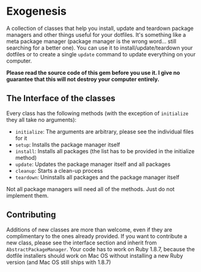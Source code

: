 # Exogenesis

A collection of classes that help you install, update and teardown package managers and other things useful for your dotfiles. It's something like a meta package manager (package manager is the wrong word... still searching for a better one). You can use it to install/update/teardown your dotfiles or to create a single `update` command to update everything on your computer.

**Please read the source code of this gem before you use it. I give no guarantee that this will not destroy your computer entirely.**

## The Interface of the classes

Every class has the following methods (with the exception of `initialize` they all take no arguments):

* `initialize`: The arguments are arbitrary, please see the individual files for it
* `setup`: Installs the package manager itself
* `install`: Installs all packages (the list has to be provided in the initialize method)
* `update`: Updates the package manager itself and all packages
* `cleanup`: Starts a clean-up process
* `teardown`: Uninstalls all packages and the package manager itself

Not all package managers will need all of the methods. Just do not implement them.

## Contributing

Additions of new classes are more than welcome, even if they are complimentary to the ones already provided. If you want to contribute a new class, please see the interface section and inherit from `AbstractPackageManager`.
Your code has to work on Ruby 1.8.7, because the dotfile installers should work on Mac OS without installing a new Ruby version (and Mac OS still ships with 1.8.7)
